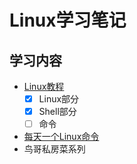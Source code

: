 # Linux学习笔记

## 学习内容

* [Linux教程](http://www.runoob.com/linux/linux-tutorial.html)
    - [x] Linux部分
    - [x] Shell部分
    - [ ] 命令
* [每天一个Linux命令](http://www.cnblogs.com/peida/archive/2012/12/05/2803591.html)
* 鸟哥私房菜系列
